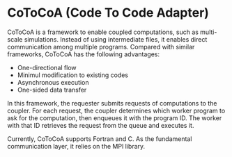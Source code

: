 CoToCoA (Code To Code Adapter)
=====

CoToCoA is a framework to enable coupled computations, such as multi-scale simulations. Instead of using intermediate files, it enables direct communication among multiple programs.
Compared with similar frameworks, CoToCoA has the following advantages:
- One-directional flow
- Minimul modification to existing codes
- Asynchronous execution
- One-sided data transfer

In this framework, the requester submits requests of computations to the coupler. For each request, the coupler determines which worker program to ask for the computation, then enqueues it with the program ID. The worker with that ID retrieves the request from the queue and executes it.

Currently, CoToCoA supports Fortran and C. As the fundamental communication layer, it relies on the MPI library.
